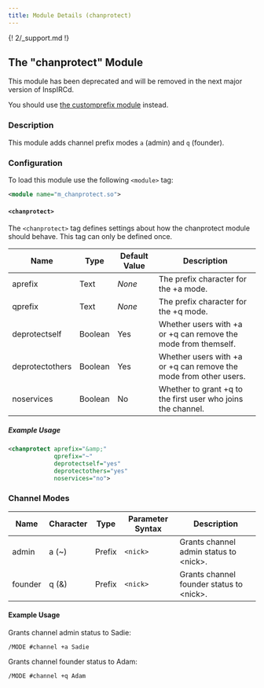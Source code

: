 ```yaml
---
title: Module Details (chanprotect)
---
```


{! 2/_support.md !}

## The "chanprotect" Module

<div class="alert alert-danger" role="alert" markdown="1">

This module has been deprecated and will be removed in the next major version of InspIRCd.

You should use [the customprefix module](/2/modules/customprefix) instead.

</div>

### Description

This module adds channel prefix modes `a` (admin) and `q` (founder).

### Configuration

To load this module use the following `<module>` tag:

```xml
<module name="m_chanprotect.so">
```

#### `<chanprotect>`

The `<chanprotect>` tag defines settings about how the chanprotect module should behave. This tag can only be defined once.

Name            | Type    | Default Value | Description
--------------- | ------- | ------------- | -----------
aprefix         | Text    | *None*        | The prefix character for the +a mode.
qprefix         | Text    | *None*        | The prefix character for the +q mode.
deprotectself   | Boolean | Yes           | Whether users with +a or +q can remove the mode from themself.
deprotectothers | Boolean | Yes           | Whether users with +a or +q can remove the mode from other users.
noservices      | Boolean | No            | Whether to grant +q to the first user who joins the channel.

##### Example Usage

```xml
<chanprotect aprefix="&amp;"
             qprefix="~"
             deprotectself="yes"
             deprotectothers="yes"
             noservices="no">
```

### Channel Modes

Name    | Character | Type      | Parameter Syntax | Description
------- | --------- | --------- | ---------------- | -----------
admin   | a (~)     | Prefix    | `<nick>`         | Grants channel admin status to &lt;nick&gt;.
founder | q (&amp;) | Prefix    | `<nick>`         | Grants channel founder status to &lt;nick&gt;.

#### Example Usage

Grants channel admin status to Sadie:

```plaintext
/MODE #channel +a Sadie
```

Grants channel founder status to Adam:

```plaintext
/MODE #channel +q Adam
```
